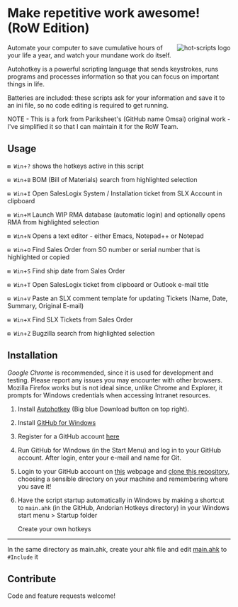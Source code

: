 Make repetitive work awesome! (RoW Edition)
===========================================
<img src="https://cloud.github.com/downloads/omsai/andorian-hotkeys/andorian-scripts-banner.png"
 alt="hot-scripts logo" title="Happy Andorian" align="right" />

Automate your computer to save cumulative hours of your life a year,
and watch your mundane work do itself.

Autohotkey is a powerful scripting language that sends keystrokes,
runs programs and processes information so that you can focus on
important things in life.

Batteries are included: these scripts ask for your information and
save it to an ini file, so no code editing is required to get running.

NOTE - This is a fork from Pariksheet's (GitHub name Omsai) original work - I've simplified it so that I can maintain it for the RoW Team.


Usage
-----

`⊞ Win`+`?` shows the hotkeys active in this script

`⊞ Win`+`B` BOM (Bill of Materials) search from highlighted selection

`⊞ Win`+`I` Open SalesLogix System / Installation ticket from SLX Account in clipboard

`⊞ Win`+`M` Launch WIP RMA database (automatic login) and optionally opens RMA from highlighted selection

`⊞ Win`+`N` Opens a text editor - either Emacs, Notepad++ or Notepad

`⊞ Win`+`O` Find Sales Order from SO number or serial number that is highlighted or copied

`⊞ Win`+`S` Find ship date from Sales Order

`⊞ Win`+`T` Open SalesLogix ticket from clipboard or Outlook e-mail title

`⊞ Win`+`V` Paste an SLX comment template for updating Tickets (Name, Date, Summary, Original E-mail)

`⊞ Win`+`X` Find SLX Tickets from Sales Order

`⊞ Win`+`Z` Bugzilla search from highlighted selection



Installation
------------
*Google Chrome* is recommended, since it is used for development and testing.
Please report any issues you may encounter with other browsers.
Mozilla Firefox works but is not ideal since, unlike Chrome and Explorer, it 
prompts for Windows credentials when accessing Intranet resources.

1.  Install <a href="http://ahkscript.org/" target="_blank">Autohotkey</a> (Big blue Download button on top right).

2.  Install <a href="http://windows.github.com/" target="_blank">GitHub for Windows</a>

3.  Register for a GitHub account <a href="https://github.com/join" target="_blank">here</a>
	
4.	Run GitHub for Windows (in the Start Menu) and log in to your GitHub account. 
    After login, enter your e-mail and name for Git.

5.  Login to your GitHub account on <a href="https://github.com/JimboMahoney/andorian-hotkeys" target="_blank">this</a> webpage and 
    [clone this repository](github-windows://openRepo/https://github.com/JimboMahoney/andorian-hotkeys), choosing a sensible directory on your machine and remembering where you save it!

6.  Have the script startup automatically in Windows by
    making a shortcut to `main.ahk` (in the GitHub, Andorian Hotkeys directory) in your Windows start menu > Startup folder


	Create your own hotkeys
-----------------------
In the same directory as main.ahk, create your ahk file and edit
[main.ahk](andorian-hotkeys/blob/master/main.ahk#L18) to `#Include` it


Contribute
----------
Code and feature requests welcome!


